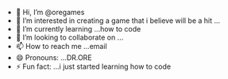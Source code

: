 - 👋 Hi, I’m @oregames
- 👀 I’m interested in creating a game that i believe will be a hit  ...
- 🌱 I’m currently learning ...how to code 
- 💞️ I’m looking to collaborate on ...
- 📫 How to reach me ...email
- 😄 Pronouns: ...DR.ORE
- ⚡ Fun fact: ...i just started learning how to code 

<!---
oregames/oregames is a ✨ special ✨ repository because its `README.md` (this file) appears on your GitHub profile.
You can click the Preview link to take a look at your changes.
--->
